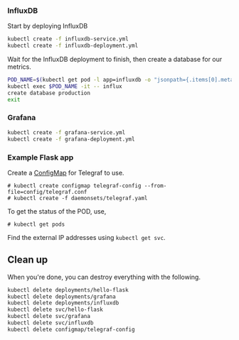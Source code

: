 ### InfluxDB

Start by deploying InfluxDB

```bash
kubectl create -f influxdb-service.yml
kubectl create -f influxdb-deployment.yml
```

Wait for the InfluxDB deployment to finish, then create a database for our metrics.

```bash
POD_NAME=$(kubectl get pod -l app=influxdb -o "jsonpath={.items[0].metadata.name}")
kubectl exec $POD_NAME -it -- influx
create database production
exit
```

### Grafana

```bash
kubectl create -f grafana-service.yml
kubectl create -f grafana-deployment.yml
```

### Example Flask app

Create a [ConfigMap](http://kubernetes.io/docs/user-guide/configmap/) for Telegraf to use.

```
# kubectl create configmap telegraf-config --from-file=config/telegraf.conf
# kubectl create -f daemonsets/telegraf.yaml
```

To get the status of the POD, use,
```
# kubectl get pods
```

Find the external IP addresses using `kubectl get svc`.

## Clean up

When you're done, you can destroy everything with the following.

```bash
kubectl delete deployments/hello-flask
kubectl delete deployments/grafana
kubectl delete deployments/influxdb
kubectl delete svc/hello-flask
kubectl delete svc/grafana
kubectl delete svc/influxdb
kubectl delete configmap/telegraf-config
```